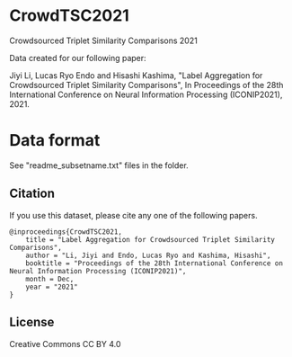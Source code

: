 # CrowdTSC2021
Crowdsourced Triplet Similarity Comparisons 2021

Data created for our following paper: 

Jiyi Li, Lucas Ryo Endo and Hisashi Kashima, "Label Aggregation for Crowdsourced Triplet Similarity Comparisons", In Proceedings of the 28th International Conference on Neural Information Processing (ICONIP2021), 2021. 

# Data format

See "readme_subsetname.txt" files in the folder. 

## Citation

If you use this dataset, please cite any one of the following papers.  

	@inproceedings{CrowdTSC2021,
		title = "Label Aggregation for Crowdsourced Triplet Similarity Comparisons",
		author = "Li, Jiyi and Endo, Lucas Ryo and Kashima, Hisashi",
		booktitle = "Proceedings of the 28th International Conference on Neural Information Processing (ICONIP2021)",
		month = Dec,
		year = "2021"
	}


## License
Creative Commons CC BY 4.0
